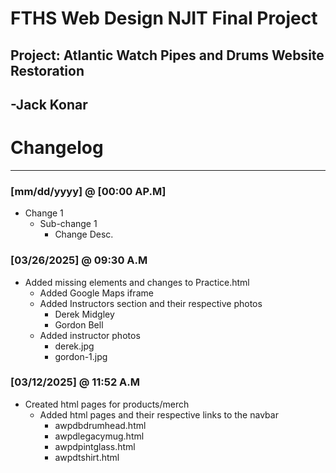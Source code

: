 # FTHS Web Design NJIT Final Project  
## Project: Atlantic Watch Pipes and Drums Website Restoration
## -Jack Konar  

# Changelog
---
### [mm/dd/yyyy] @ [00:00 AP.M]
- Change 1
    - Sub-change 1
        - Change Desc.

### [03/26/2025] @ 09:30 A.M
- Added missing elements and changes to Practice.html
    - Added Google Maps iframe
    - Added Instructors section and their respective photos
        - Derek Midgley
        - Gordon Bell
    - Added instructor photos
        - derek.jpg
        - gordon-1.jpg

### [03/12/2025] @ 11:52 A.M
- Created html pages for products/merch
    - Added html pages and their respective links to the navbar
        - awpdbdrumhead.html
        - awpdlegacymug.html
        - awpdpintglass.html
        - awpdtshirt.html

